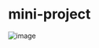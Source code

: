# mini-project
![image](https://github.com/heartisttttt/mini-project/assets/108777205/b024bb84-8484-4196-bb82-79aa5ed08973)
